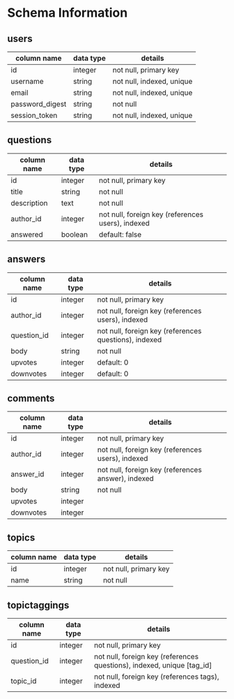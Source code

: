 # Schema Information

## users
column name     | data type | details
----------------|-----------|-----------------------
id              | integer   | not null, primary key
username        | string    | not null, indexed, unique
email           | string    | not null, indexed, unique
password_digest | string    | not null
session_token   | string    | not null, indexed, unique

## questions
column name | data type | details
------------|-----------|-----------------------
id          | integer   | not null, primary key
title       | string    | not null
description | text      | not null
author_id   | integer   | not null, foreign key (references users), indexed
answered    | boolean   | default: false

## answers
column name | data type | details
------------|-----------|-----------------------
id          | integer   | not null, primary key
author_id   | integer   | not null, foreign key (references users), indexed
question_id | integer   | not null, foreign key (references questions), indexed
body        | string    | not null
upvotes     | integer   | default: 0
downvotes   | integer   | default: 0

## comments
column name | data type | details
------------|-----------|-----------------------
id          | integer   | not null, primary key
author_id   | integer   | not null, foreign key (references users), indexed
answer_id   | integer   | not null, foreign key (references answer), indexed
body        | string    | not null
upvotes     | integer   |
downvotes   | integer   |

## topics
column name | data type | details
------------|-----------|-----------------------
id          | integer   | not null, primary key
name        | string    | not null

## topictaggings
column name | data type | details
------------|-----------|-----------------------
id          | integer   | not null, primary key
question_id | integer   | not null, foreign key (references questions), indexed, unique [tag_id]
topic_id      | integer   | not null, foreign key (references tags), indexed
